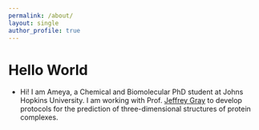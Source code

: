 ```yaml
---
permalink: /about/
layout: single
author_profile: true
---
```


# Hello World

- Hi! I am Ameya, a Chemical and Biomolecular PhD student at Johns Hopkins University. I am working with Prof. [Jeffrey Gray]( https://graylab.jhu.edu) to develop protocols for the prediction of three-dimensional structures of protein complexes.
